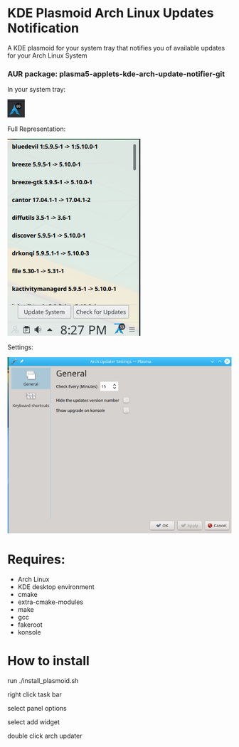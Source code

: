 # KDE Plasmoid Arch Linux Updates Notification
A KDE plasmoid for your system tray that notifies you of available updates for your Arch Linux System


### AUR package: plasma5-applets-kde-arch-update-notifier-git

In your system tray:

![in your system tray](iconwithNum.png)

Full Representation:

![packages](full.png)

Settings:

![settings](settings.png)

# Requires:
* Arch Linux
* KDE desktop environment
* cmake
* extra-cmake-modules
* make
* gcc
* fakeroot
* konsole
# How to install
run ./install_plasmoid.sh

right click task bar

select panel options

select add widget

double click arch updater
